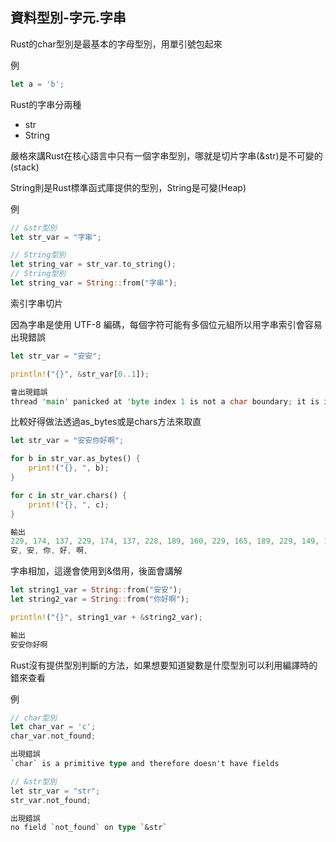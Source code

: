 ## 資料型別-字元.字串

Rust的char型別是最基本的字母型別，用單引號包起來

例

```rust
let a = 'b';
```

Rust的字串分兩種

- str
- String

嚴格來講Rust在核心語言中只有一個字串型別，哪就是切片字串(&str)是不可變的(stack)

String則是Rust標準函式庫提供的型別，String是可變(Heap)

例

```rust
// &str型別
let str_var = "字串";

// String型別
let string_var = str_var.to_string();
// String型別
let string_var = String::from("字串");
```

索引字串切片

因為字串是使用 UTF-8 編碼，每個字符可能有多個位元組所以用字串索引會容易出現錯誤

```rust
let str_var = "安安";

println!("{}", &str_var[0..1]);

會出現錯誤
thread 'main' panicked at 'byte index 1 is not a char boundary; it is inside '安' (bytes 0..3) of `安安`'
```

比較好得做法透過as_bytes或是chars方法來取直

```rust
let str_var = "安安你好啊";

for b in str_var.as_bytes() {
    print!("{}, ", b);
}

for c in str_var.chars() {
    print!("{}, ", c);
}

輸出
229, 174, 137, 229, 174, 137, 228, 189, 160, 229, 165, 189, 229, 149, 138,
安, 安, 你, 好, 啊,
```

字串相加，這邊會使用到&借用，後面會講解

```rust
let string1_var = String::from("安安");
let string2_var = String::from("你好啊");

println!("{}", string1_var + &string2_var);

輸出
安安你好啊
```

Rust沒有提供型別判斷的方法，如果想要知道變數是什麼型別可以利用編譯時的錯來查看

例

```rust
// char型別
let char_var = 'c';
char_var.not_found;

出現錯誤
`char` is a primitive type and therefore doesn't have fields

// &str型別
let str_var = "str";
str_var.not_found;

出現錯誤
no field `not_found` on type `&str`
```
